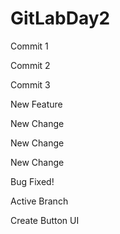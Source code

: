 # GitLabDay2

Commit 1

Commit 2

Commit 3

New Feature

New Change

New Change

New Change


Bug Fixed!


Active Branch


Create Button UI
